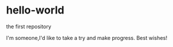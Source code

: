 # hello-world
the first repository

I'm someone,I'd like to take a try and make progress.
Best wishes!
